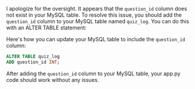 I apologize for the oversight. It appears that the `question_id` column does not exist in your MySQL table. To resolve this issue, you should add the `question_id` column to your MySQL table named `quiz_log`. You can do this with an ALTER TABLE statement:

Here's how you can update your MySQL table to include the `question_id` column:

```sql
ALTER TABLE quiz_log
ADD question_id INT;
```

After adding the `question_id` column to your MySQL table, your app.py code should work without any issues.